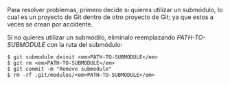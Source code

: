 Para resolver problemas, primero decide si quieres utilizar un submódulo, lo cual es un proyecto de Git dentro de otro proyecto de Git; ya que estos a veces se crean por accidente.

Si no quieres utilizar un submódilo, elimínalo reemplazando <em>PATH-TO-SUBMODULE</em> con la ruta del submódulo:
```shell
$ git submodule deinit <em>PATH-TO-SUBMODULE</em>
$ git rm <em>PATH-TO-SUBMODULE</em>
$ git commit -m "Remove submodule"
$ rm -rf .git/modules/<em>PATH-TO-SUBMODULE</em>
```
